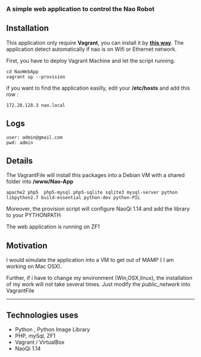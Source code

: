 
### A simple web application to control the Nao Robot
## Installation

This application only require **Vagrant**, you can install it by **[this way](https://www.vagrantup.com)**.
The application detect automatically if nao is on Wifi or Ethernet network.

First, you have to deploy Vagrant Machine and let the script running.

```
cd NaoWebApp
vagrant up --provision
```

if you want to find the application easilly, edit your **/etc/hosts** and add this row :
```
172.28.128.3 nao.local
```
## Logs
```
user: admin@gmail.com
pwd: admin

```
## Details

The VagrantFile will install this packages into a Debian VM with a shared folder into **/www/Nao-App**

```
apache2 php5  php5-mysql php5-sqlite sqlite3 mysql-server python
libpython2.7 build-essential python-dev python-PIL
```

Moreover, the provision script will configure NaoQi 1.14 and add the library to your PYTHONPATH

The web application is running on ZF1



## Motivation

I would simulate the application into a VM to get out of MAMP ( I am working on Mac OSX).

Further, if i have to change my environment (Win,OSX,linux), the installation of my work will not take several times. Just modify the
*public_network* into VagrantFile

---
## Technologies uses
- Python , Python Image Library
- PHP, mySql, ZF1
- Vagrant / VirtualBox
- NaoQi 1.14
